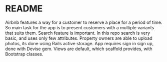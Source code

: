 # README

Airbnb features a way for a customer to reserve a place for a period of time.
So main task for the app is to present customers with a multiple variants that
suits them. Search feature is important. In this repo search is very basic, and uses
only few attributes. Property owners are able to upload photos, its done using
Rails active storage. App requires sign in sign up, done with Devise gem. Views 
are default, which scaffold provides, with Bootstrap classes.
